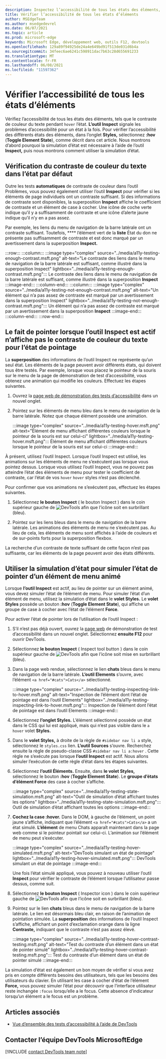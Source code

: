 ```yaml
---
description: Inspectez l’accessibilité de tous les états des éléments, tels que le contraste du texte pendant l’état de pointage, dans le volet Styles à l’aide de l’état de l’élément Bascule.
title: Vérifier l’accessibilité de tous les états d’éléments
author: MSEdgeTeam
ms.author: msedgedevrel
ms.date: 06/07/2021
ms.topic: article
ms.prod: microsoft-edge
keywords: Microsoft Edge, développement web, outils F12, devtools
ms.openlocfilehash: 129a89f94925de24a4e649bd91f513de031d6b4a
ms.sourcegitcommit: 34feec6ae6241c598911dac7b63c28d655691233
ms.translationtype: MT
ms.contentlocale: fr-FR
ms.lasthandoff: 06/08/2021
ms.locfileid: "11597362"
---
```

# <a name="verify-accessibility-of-all-states-of-elements"></a>Vérifier l’accessibilité de tous les états d’éléments

<!-- 5. STYLES: TOGGLE STATE -->

Vérifiez l’accessibilité de tous les états des éléments, tels que le contraste de couleur du texte pendant `hover` l’état.  **L’outil Inspect** signale les problèmes d’accessibilité pour un état à la fois.  Pour vérifier l’accessibilité des différents états des éléments, dans l’onglet **Styles,** sélectionnez **\:hov** (**Toggle Element State**), comme décrit dans cet article. Nous montrons d’abord pourquoi la simulation d’état est nécessaire à l’aide de l’outil **Inspect,** puis nous montrons comment utiliser la simulation d’état.


## <a name="checking-text-color-contrast-in-the-default-state"></a>Vérification du contraste de couleur du texte dans l’état par défaut

<!-- Inspect tool: information overlay: Accessibility section: Contrast row -->

Outre les tests **automatiques** de contraste de couleur dans l’outil Problèmes, vous pouvez également utiliser l’outil **Inspect** pour vérifier si les éléments de page individuels ont un contraste suffisant.  Si des informations de contraste sont disponibles, la superposition **Inspect** affiche le coefficient de contraste et un élément de case à cocher.  Une icône de coche verte indique qu’il y a suffisamment de contraste et une icône d’alerte jaune indique qu’il n’y en a pas assez.

Par exemple, les liens du menu de navigation de la barre latérale ont un contraste suffisant.  Toutefois, **** l’élément vert de la **liste** État du don ne présente pas suffisamment de contraste et est donc marqué par un avertissement dans la superposition **Inspect.**

:::row:::
    :::column:::
        :::image type="complex" source="../media/a11y-testing-enough-contrast.msft.png" alt-text="Le contraste des liens dans le menu de navigation de la barre latérale est suffisant, comme illustré dans la superposition Inspect" lightbox="../media/a11y-testing-enough-contrast.msft.png":::
            Le contraste des liens dans le menu de navigation de la barre latérale est suffisant, comme illustré dans la superposition **Inspect** :::image-end:::
    :::column-end:::
    :::column:::
        :::image type="complex" source="../media/a11y-testing-not-enough-contrast.msft.png" alt-text="Un élément qui n’a pas assez de contraste est marqué par un avertissement dans la superposition Inspect" lightbox="../media/a11y-testing-not-enough-contrast.msft.png":::
            Un élément qui n’a pas assez de contraste est marqué par un avertissement dans la superposition **Inspect** :::image-end:::
    :::column-end:::
:::row-end:::
        

## <a name="hovering-when-the-inspect-tool-is-active-doesnt-show-the-text-color-contrast-for-the-hover-state"></a>Le fait de pointer lorsque l’outil Inspect est actif n’affiche pas le contraste de couleur du texte pour l’état de pointage

La **superposition** des informations de l’outil Inspect ne représente qu’un seul état.  Les éléments de la page peuvent avoir différents états, qui doivent tous être testés.  Par exemple, lorsque vous placez le pointeur de la souris sur le menu de la page de démonstration de test d’accessibilité, vous obtenez une animation qui modifie les couleurs. Effectuez les étapes suivantes.

1.  Ouvrez la [page web de démonstration des tests d’accessibilité][DevToolsA11yErrorsDemopage] dans un nouvel onglet.

1.  Pointez sur les éléments de menu bleu dans le menu de navigation de la barre latérale.  Notez que chaque élément possède une animation.

    :::image type="complex" source="../media/a11y-testing-hover.msft.png" alt-text="Élément de menu affichant différentes couleurs lorsque le pointeur de la souris est sur celui-ci" lightbox="../media/a11y-testing-hover.msft.png":::
        Élément de menu affichant différentes couleurs lorsque le pointeur de la souris est sur celui-ci
    :::image-end:::
    
À présent, utilisez l’outil Inspect. Lorsque l’outil Inspect est utilisé, les animations sur les éléments de menu ne s’exécutent pas lorsque vous pointez dessus.  Lorsque vous utilisez l’outil Inspect, vous ne pouvez pas atteindre l’état des éléments de menu pour tester le coefficient de contraste, car l’état de vos `hover` `hover` styles n’est pas déclenché.  
    
Pour confirmer que vos animations ne s’exécutent pas, effectuez les étapes suivantes.
    
1.  Sélectionnez **le bouton Inspect** \( le bouton Inspect \) dans le coin supérieur gauche de ![ DevTools afin que l’icône soit en surbrillant ](../media/inspect-icon.msft.png) (bleu).

1.  Pointez sur les liens bleus dans le menu de navigation de la barre latérale.  Les animations des éléments de menu ne s’exécutent pas. Au lieu de cela, les éléments de menu sont affichés à l’aide de couleurs et de sur-points forts pour la superposition flexbox.

La recherche d’un contraste de texte suffisant de cette façon n’est pas suffisante, car les éléments de la page peuvent avoir des états différents.


## <a name="use-state-simulation-to-simulate-the-hover-state-of-an-animated-menu-item"></a>Utiliser la simulation d’état pour simuler l’état de pointer d’un élément de menu animé 

<!-- Elements tool: Styles pane: Toggle Element State -->

Lorsque **l’outil Inspect** est actif, au lieu de pointer sur un élément animé, vous devez simuler l’état de l’élément de menu.  Pour simuler l’état d’un élément de menu, utilisez la simulation d’état dans le **volet Styles.**  Le **volet Styles** possède un bouton **\:hov** (**Toggle Element State**), qui affiche un groupe de case à cocher avec l’état de l’élément **Force**.

Pour activer l’état de pointer lors de l’utilisation de l’outil Inspect :

1.  S’il n’est pas déjà ouvert, ouvrez la [page web][DevToolsA11yErrorsDemopage] de démonstration de test d’accessibilité dans un nouvel onglet.  Sélectionnez **ensuite F12** pour ouvrir DevTools.

1.  Sélectionnez **le bouton Inspect** \( Inspect tool button \) dans le coin supérieur gauche de ![ DevTools afin que l’icône soit mise en surbrillant ](../media/inspect-icon.msft.png) (bleu).

1.  Dans la page web rendue, sélectionnez le lien **chats** bleus dans le menu de navigation de la barre latérale.  **L’outil Elements** s’ouvre, avec l’élément `<a href="#cats">Cats</a>` sélectionné.

    :::image type="complex" source="../media/a11y-testing-inspecting-link-to-hover.msft.png" alt-text="Inspection de l’élément dont l’état de pointage est dans l’outil Elements" lightbox="../media/a11y-testing-inspecting-link-to-hover.msft.png":::
        Inspection de l’élément dont l’état de pointage est dans l’outil Elements
    :::image-end:::

1.  Sélectionnez **l’onglet Styles.**  L’élément sélectionné possède un état dans le CSS qui lui est appliqué, mais qui n’est pas visible dans le `a` `hover` volet **Styles.** 

1.  Dans le **volet Styles,** à droite de la règle de `#sidebar nav li a` style, sélectionnez le `styles.css` lien.  **L’outil Sources** s’ouvre.  Recherchez ensuite la règle de pseudo-classe CSS `#sidebar nav li a:hover` .  Cette règle ne s’exécute pas lorsque **l’outil Inspect** est actif.  Nous allons simuler l’exécution de cette règle d’état dans les étapes suivantes.

1.  Sélectionnez **l’outil Éléments.**  Ensuite, dans **le volet Styles,** sélectionnez le bouton **:hov** (**Toggle Element State**).  Le **groupe d’états d’élément Force** des case à cocher s’affiche.

    :::image type="complex" source="../media/a11y-testing-state-simulation.msft.png" alt-text="Outil de simulation d’état affichant toutes les options" lightbox="../media/a11y-testing-state-simulation.msft.png":::
        Outil de simulation d’état affichant toutes les options
    :::image-end:::

1.  **Cochez la case :hover.**  Dans le DOM, à gauche de l’élément, un point jaune s’affiche, indiquant que l’élément `<a href="#cats">Cats</a>` a un état simulé.  **L’élément** de menu Chats apparaît maintenant dans la page web comme si le pointeur pointait sur celui-ci.  L’animation sur l’élément de menu peut s’exécuter.

    :::image type="complex" source="../media/a11y-testing-hover-simulated.msft.png" alt-text="DevTools simulant un état de pointage" lightbox="../media/a11y-testing-hover-simulated.msft.png":::
        DevTools simulant un état de pointage
    :::image-end:::

    Une fois l’état simulé appliqué, vous pouvez à nouveau utiliser l’outil **Inspect** pour vérifier le contraste de l’élément lorsque l’utilisateur passe dessus, comme suit.

1.  Sélectionnez **le bouton Inspect** \( Inspector icon \) dans le coin supérieur gauche de ![ DevTools afin que l’icône soit en surbrillant ](../media/inspect-icon.msft.png) (bleu).

1.  Pointez sur le lien **chats** bleus dans le menu de navigation de la barre latérale.  Le lien est désormais bleu clair, en raison de l’animation de pointation simulée.  La **superposition** des informations de l’outil Inspect s’affiche, affichant un point d’exclamation orange dans la ligne **Contraste,** indiquant que le contraste n’est pas assez élevé.

    :::image type="complex" source="../media/a11y-testing-hover-contrast-testing.msft.png" alt-text="Test du contraste d’un élément dans un état de pointer simulé" lightbox="../media/a11y-testing-hover-contrast-testing.msft.png":::
        Test du contraste d’un élément dans un état de pointer simulé
    :::image-end:::

La simulation d’état est également un bon moyen de vérifier si vous avez pris en compte différents besoins des utilisateurs, tels que les besoins des utilisateurs du clavier.  En utilisant les case à cocher d’état de l’élément **Force,** vous pouvez simuler l’état pour découvrir que l’interface utilisateur reste inchangée `:focus` lorsqu’elle a le focus. Cette absence d’indicateur lorsqu’un élément a le focus est un problème.


## <a name="see-also"></a>Articles associés

*  [Vue d’ensemble des tests d’accessibilité à l’aide de DevTools](accessibility-testing-in-devtools.md)


## <a name="getting-in-touch-with-the-microsoft-edge-devtools-team"></a>Contacter l’équipe DevTools MicrosoftEdge  

[!INCLUDE [contact DevTools team note](../includes/contact-devtools-team-note.md)]  


<!-- links -->
[DevToolsA11yErrorsDemopage]: https://microsoftedge.github.io/DevToolsSamples/a11y-testing/page-with-errors.html "Page web de démonstration de test d’accessibilité | GitHub"
